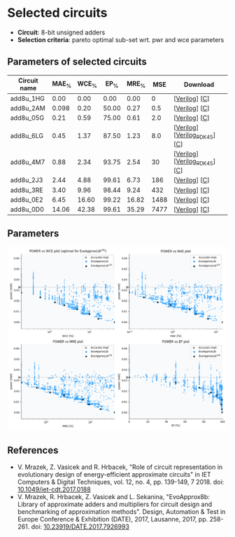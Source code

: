 
Selected circuits
===================
 - **Circuit**: 8-bit unsigned adders
 - **Selection criteria**: pareto optimal sub-set wrt. pwr and wce parameters

Parameters of selected circuits
----------------------------

| Circuit name | MAE<sub>%</sub> | WCE<sub>%</sub> | EP<sub>%</sub> | MRE<sub>%</sub> | MSE | Download |
| --- |  --- | --- | --- | --- | --- | --- | 
| add8u_1HG | 0.00 | 0.00 | 0.00 | 0.00 | 0 |  [[Verilog](add8u_1HG.v)]  [[C](add8u_1HG.c)] |
| add8u_2AM | 0.098 | 0.20 | 50.00 | 0.27 | 0.5 |  [[Verilog](add8u_2AM.v)]  [[C](add8u_2AM.c)] |
| add8u_05G | 0.21 | 0.59 | 75.00 | 0.61 | 2.0 |  [[Verilog](add8u_05G.v)]  [[C](add8u_05G.c)] |
| add8u_6LG | 0.45 | 1.37 | 87.50 | 1.23 | 8.0 |  [[Verilog](add8u_6LG.v)] [[Verilog<sub>PDK45</sub>](add8u_6LG_pdk45.v)] [[C](add8u_6LG.c)] |
| add8u_4M7 | 0.88 | 2.34 | 93.75 | 2.54 | 30 |  [[Verilog](add8u_4M7.v)] [[Verilog<sub>PDK45</sub>](add8u_4M7_pdk45.v)] [[C](add8u_4M7.c)] |
| add8u_2J3 | 2.44 | 4.88 | 99.61 | 6.73 | 186 |  [[Verilog](add8u_2J3.v)]  [[C](add8u_2J3.c)] |
| add8u_3RE | 3.40 | 9.96 | 98.44 | 9.24 | 432 |  [[Verilog](add8u_3RE.v)]  [[C](add8u_3RE.c)] |
| add8u_0E2 | 6.45 | 16.60 | 99.22 | 16.82 | 1488 |  [[Verilog](add8u_0E2.v)]  [[C](add8u_0E2.c)] |
| add8u_0D0 | 14.06 | 42.38 | 99.61 | 35.29 | 7477 |  [[Verilog](add8u_0D0.v)]  [[C](add8u_0D0.c)] |
    
Parameters
--------------
![Parameters figure](fig.png)

References
--------------
   - V. Mrazek, Z. Vasicek and R. Hrbacek, "Role of circuit representation in evolutionary design of energy-efficient approximate circuits" in IET Computers & Digital Techniques, vol. 12, no. 4, pp. 139-149, 7 2018. doi: [10.1049/iet-cdt.2017.0188](https://dx.doi.org/10.1049/iet-cdt.2017.0188)
   - V. Mrazek, R. Hrbacek, Z. Vasicek and L. Sekanina, "EvoApprox8b: Library of approximate adders and multipliers for circuit design and benchmarking of approximation methods". Design, Automation & Test in Europe Conference & Exhibition (DATE), 2017, Lausanne, 2017, pp. 258-261. doi: [10.23919/DATE.2017.7926993](https://dx.doi.org/10.23919/DATE.2017.7926993)

             